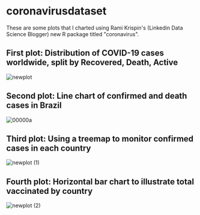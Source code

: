 # coronavirusdataset

These are some plots that I charted using Rami Krispin's (Linkedin Data Science Blogger) new R package titled "coronavirus".

## First plot: Distribution of COVID-19 cases worldwide, split by Recovered, Death, Active

![newplot](https://user-images.githubusercontent.com/86179638/172038726-1a5cfe8b-bcf7-4758-bab1-5112e9a9f50f.png)

## Second plot: Line chart of confirmed and death cases in Brazil
![00000a](https://user-images.githubusercontent.com/86179638/172038760-ed440836-919a-4ade-8337-5612f986ddb6.png)

## Third plot: Using a treemap to monitor confirmed cases in each country
![newplot (1)](https://user-images.githubusercontent.com/86179638/172038773-0fdc0001-dd5b-4131-9af0-b26b50f1425b.png)

## Fourth plot: Horizontal bar chart to illustrate total vaccinated by country
![newplot (2)](https://user-images.githubusercontent.com/86179638/172038784-e077b442-989e-4867-aee7-fd4afd4ab03b.png)



